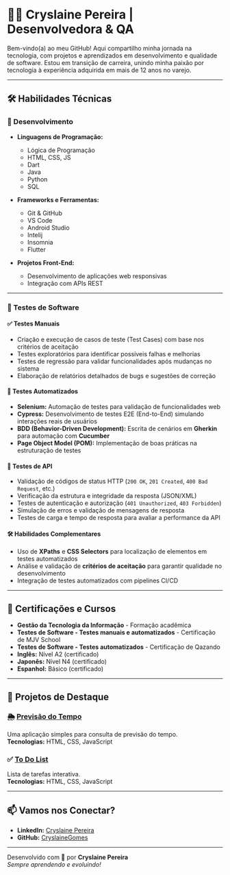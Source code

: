 # 👩‍💻 Cryslaine Pereira | Desenvolvedora & QA  

Bem-vindo(a) ao meu GitHub! Aqui compartilho minha jornada na tecnologia, com projetos e aprendizados em desenvolvimento e qualidade de software. Estou em transição de carreira, unindo minha paixão por tecnologia à experiência adquirida em mais de 12 anos no varejo.  

---

## 🛠️ Habilidades Técnicas  

### 🚀 Desenvolvimento  

- **Linguagens de Programação:**
  - Lógica de Programação
  - HTML, CSS, JS
  - Dart
  - Java
  - Python
  - SQL


- **Frameworks e Ferramentas:**
   - Git & GitHub
   - VS Code
   - Android Studio
   - Intelij
   - Insomnia
   - Flutter
 


- **Projetos Front-End:**  
  - Desenvolvimento de aplicações web responsivas  
  - Integração com APIs REST  

---

### 🧪 Testes de Software  

#### ✅ Testes Manuais  
- Criação e execução de casos de teste (Test Cases) com base nos critérios de aceitação  
- Testes exploratórios para identificar possíveis falhas e melhorias  
- Testes de regressão para validar funcionalidades após mudanças no sistema  
- Elaboração de relatórios detalhados de bugs e sugestões de correção  

#### 🤖 Testes Automatizados  
- **Selenium:** Automação de testes para validação de funcionalidades web  
- **Cypress:** Desenvolvimento de testes E2E (End-to-End) simulando interações reais de usuários  
- **BDD (Behavior-Driven Development):** Escrita de cenários em **Gherkin** para automação com **Cucumber**  
- **Page Object Model (POM):** Implementação de boas práticas na estruturação de testes  

#### 🔗 Testes de API  
- Validação de códigos de status HTTP (`200 OK`, `201 Created`, `400 Bad Request`, etc.)  
- Verificação da estrutura e integridade da resposta (JSON/XML)  
- Testes de autenticação e autorização (`401 Unauthorized`, `403 Forbidden`)  
- Simulação de erros e validação de mensagens de resposta  
- Testes de carga e tempo de resposta para avaliar a performance da API  

#### 🛠️ Habilidades Complementares  
- Uso de **XPaths** e **CSS Selectors** para localização de elementos em testes automatizados  
- Análise e validação de **critérios de aceitação** para garantir qualidade no desenvolvimento  
- Integração de testes automatizados com pipelines CI/CD  


---

## 🎯 Certificações e Cursos  

- **Gestão da Tecnologia da Informação** - Formação acadêmica  
- **Testes de Software - Testes manuais e automatizados** - Certificação de MJV School
- **Testes de Software - Testes automatizados** - Certificação de Qazando 
- **Inglês:** Nível A2 (certificado)  
- **Japonês:** Nível N4 (certificado)  
- **Espanhol:** Básico (certificado) 

---

## 📂 Projetos de Destaque  

### 🌦️ [Previsão do Tempo](https://cerulean-druid-96646a.netlify.app/)  
Uma aplicação simples para consulta de previsão do tempo.  
**Tecnologias:** HTML, CSS, JavaScript  

### ✅ [To Do List](https://elegant-concha-079484.netlify.app/)  
Lista de tarefas interativa.  
**Tecnologias:** HTML, CSS, JavaScript  

---

## 📫 Vamos nos Conectar?  

- **LinkedIn:** [Cryslaine Pereira](https://www.linkedin.com/in/cryslaine-gomes-pereira-318ab61b6/)  
- **GitHub:** [CryslaineGomes](https://github.com/CryslaineGomes)  

---

Desenvolvido com 💖 por **Cryslaine Pereira**  
_Sempre aprendendo e evoluindo!_
